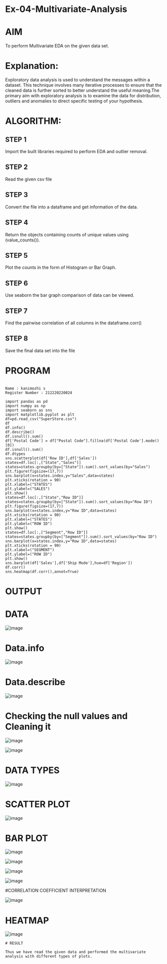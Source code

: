 
# Ex-04-Multivariate-Analysis

# AIM

To perform Multivariate EDA on the given data set.

# Explanation:

Exploratory data analysis is used to understand the messages within a dataset. This technique involves many iterative processes to ensure that the cleaned data is further sorted to better understand the useful meaning.The primary aim with exploratory analysis is to examine the data for distribution, outliers and anomalies to direct specific testing of your hypothesis.

# ALGORITHM:

## STEP 1
Import the built libraries required to perform EDA and outlier removal.

## STEP 2
Read the given csv file

## STEP 3
Convert the file into a dataframe and get information of the data.

## STEP 4
Return the objects containing counts of unique values using (value_counts()).

## STEP 5
Plot the counts in the form of Histogram or Bar Graph.

## STEP 6
Use seaborn the bar graph comparison of data can be viewed.

## STEP 7
Find the pairwise correlation of all columns in the dataframe.corr()

## STEP 8
Save the final data set into the file

# PROGRAM
~~~

Name : kanimozhi s
Register Number : 212220220024

import pandas as pd
import numpy as np
import seaborn as sns
import matplotlib.pyplot as plt
df=pd.read_csv("SuperStore.csv")
df
df.info()
df.describe()
df.isnull().sum()
df['Postal Code'] = df["Postal Code"].fillna(df['Postal Code'].mode()[0])
df.isnull().sum()
df.dtypes
sns.scatterplot(df['Row ID'],df['Sales'])
states=df.loc[:,["State","Sales"]]
states=states.groupby(by=["State"]).sum().sort_values(by="Sales")
plt.figure(figsize=(17,7))
sns.barplot(x=states.index,y="Sales",data=states)
plt.xticks(rotation = 90)
plt.xlabel=("STATES")
plt.ylabel=("SALES")
plt.show()
states=df.loc[:,["State","Row ID"]]
states=states.groupby(by=["State"]).sum().sort_values(by="Row ID")
plt.figure(figsize=(17,7))
sns.barplot(x=states.index,y="Row ID",data=states)
plt.xticks(rotation = 90)
plt.xlabel=("STATES")
plt.ylabel=("ROW ID")
plt.show()
states=df.loc[:,["Segment","Row ID"]]
states=states.groupby(by=["Segment"]).sum().sort_values(by="Row ID")
sns.barplot(x=states.index,y="Row ID",data=states)
plt.xticks(rotation = 90)
plt.xlabel=("SEGMENT")
plt.ylabel=("ROW ID")
plt.show()
sns.barplot(df['Sales'],df['Ship Mode'],hue=df['Region'])
df.corr()
sns.heatmap(df.corr(),annot=True)
~~~


# OUTPUT

# DATA

![image](https://user-images.githubusercontent.com/129577149/230834108-cfacfbe8-0812-44df-be00-2dc859034871.png)

# Data.info

![image](https://user-images.githubusercontent.com/129577149/230834153-5f2dd265-f721-4e4d-9479-f94c4f23bc6b.png)

#  Data.describe

![image](https://user-images.githubusercontent.com/129577149/230834193-493cb455-1915-4fd2-99e0-bff4a128c061.png)

# Checking the null values and Cleaning it

![image](https://user-images.githubusercontent.com/129577149/230834283-757173eb-9f7f-493e-a086-f16666e2cab7.png)


![image](https://user-images.githubusercontent.com/129577149/230834309-cf3f4826-e25d-4aa7-8d6e-72f7ecf1fea8.png)

# DATA TYPES

![image](https://user-images.githubusercontent.com/129577149/230834387-02a1c0ee-699b-449b-a675-42ad07ab6ff6.png)

# SCATTER PLOT

![image](https://user-images.githubusercontent.com/129577149/230834499-1535e622-8962-4d35-8ff7-436dabd836b6.png)

# BAR PLOT

![image](https://user-images.githubusercontent.com/129577149/230834545-3ba959e2-2aa3-482d-bcad-43cf10b21588.png)

![image](https://user-images.githubusercontent.com/129577149/230835447-1d9a4d0d-b8d3-43d0-9f17-da55fe542108.png)

![image](https://user-images.githubusercontent.com/129577149/230835489-d6e31412-bf18-4bb1-93b2-0c36cb8ac333.png)

![image](https://user-images.githubusercontent.com/129577149/230835627-b9ce3717-0fc3-41cf-8d25-6a7d97c006fa.png)

#CORRELATION COEFFICIENT INTERPRETATION

![image](https://user-images.githubusercontent.com/129577149/230835692-ee1a5818-4a05-4fc1-9a45-a628550730f7.png)

# HEATMAP

![image](https://user-images.githubusercontent.com/129577149/230835863-74252742-6592-467c-89c0-d3b189f88c7c.png)

~~~
# RESULT

Thus we have read the given data and performed the multivariate analysis with different types of plots.
~~~






